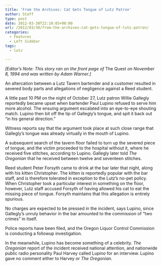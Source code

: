 ```yaml
---
title: 'From the Archives: Cat Gets Tongue of Lutz Patron'
author: Staff
type: post
date: 2012-03-30T22:10:03+00:00
url: /2012/03/30/from-the-archives-cat-gets-tongue-of-lutz-patron/
categories:
  - Features
  - Left Sidebar
tags:
  - lutz

---
```

_[Editor&#8217;s Note: This story ran on the front page of_ The Quest _on November 8, 1994 and was written by Adam Warner.]_

An altercation between a Lutz Tavern bartender and a customer resulted in severed body parts and allegations of negligence against a Reed student.

A little past 10 PM on the night of October 27, Lutz patron Willie Gallegly reportedly became upset when bartender Paul Lupino refused to serve him more alcohol. The ensuing argument escalated into an eye-to-eye shouting match. Lupino then bit off the tip of Gallegly’s tongue, and spit it back out “in his general direction.”

Witness reports say that the argument took place at such close range that Gallegly’s tongue was already virtually in the mouth of Lupino.

A subsequent search of the tavern floor failed to turn up the severed piece of tongue, and the victim proceeded to the hospital without it, where he received five stitches, according to Lupino. Gallegly later told _The Oregonian_ that he received between twelve and seventeen stitches.

Reed student Peter Forsyth came to drink at the bar later that night, along with his kitten Christopher. The kitten is reportedly popular with the bar staff, and is therefore tolerated in exception to the Lutz’s no-pet policy. When Christopher took a particular interest in something on the floor, however, Lutz staff accused Forsyth of having allowed his cat to eat the missing piece of tongue. Forsyth maintains that this allegation is entirely spurious.

No charges are expected to be pressed in the incident, says Lupino, since Gallegly’s unruly behavior in the bar amounted to the commission of “two crimes” in itself.

Police reports have been filed, and the Oregon Liquor Control Commission is conducting a followup investigation.

In the meanwhile, Lupino has become something of a celebrity. _The Oregonian_ report of the incident received national attention, and nationwide public radio personality Paul Harvey called Lupino for an interview. Lupino gave no comment either to Harvey or _The Oregonian_.